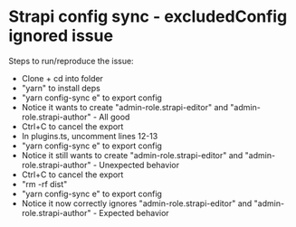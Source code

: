 # Strapi config sync - excludedConfig ignored issue

Steps to run/reproduce the issue:
- Clone + cd into folder
- "yarn" to install deps
- "yarn config-sync e" to export config
- Notice it wants to create "admin-role.strapi-editor" and "admin-role.strapi-author" - All good
- Ctrl+C to cancel the export
- In plugins.ts, uncomment lines 12-13
- "yarn config-sync e" to export config
- Notice it still wants to create "admin-role.strapi-editor" and "admin-role.strapi-author" - Unexpected behavior
- Ctrl+C to cancel the export
- "rm -rf dist"
- "yarn config-sync e" to export config
- Notice it now correctly ignores "admin-role.strapi-editor" and "admin-role.strapi-author" - Expected behavior
